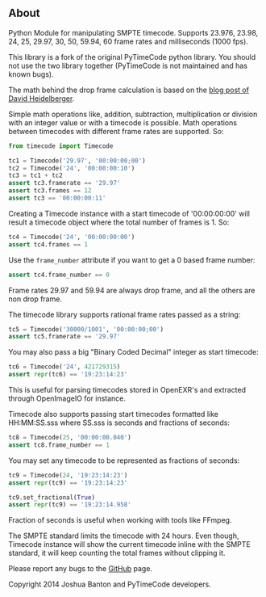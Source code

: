 About
-----

Python Module for manipulating SMPTE timecode. Supports 23.976, 23.98, 24, 25, 
29.97, 30, 50, 59.94, 60 frame rates and milliseconds (1000 fps).

This library is a fork of the original PyTimeCode python library. You should
not use the two library together (PyTimeCode is not maintained and has known
bugs).

The math behind the drop frame calculation is based on the
[blog post of David Heidelberger](http://www.davidheidelberger.com/blog/?p=29).

Simple math operations like, addition, subtraction, multiplication or division
with an integer value or with a timecode is possible. Math operations between
timecodes with different frame rates are supported. So:

```py
from timecode import Timecode

tc1 = Timecode('29.97', '00:00:00;00')
tc2 = Timecode('24', '00:00:00:10')
tc3 = tc1 + tc2
assert tc3.framerate == '29.97'
assert tc3.frames == 12
assert tc3 == '00:00:00:11'
```

Creating a Timecode instance with a start timecode of '00:00:00:00' will
result a timecode object where the total number of frames is 1. So:

```py
tc4 = Timecode('24', '00:00:00:00')
assert tc4.frames == 1
```

Use the `frame_number` attribute if you want to get a 0 based frame number:

```py
assert tc4.frame_number == 0
```

Frame rates 29.97 and 59.94 are always drop frame, and all the others are non
drop frame.

The timecode library supports rational frame rates passed as a string:

```py
tc5 = Timecode('30000/1001', '00:00:00;00')
assert tc5.framerate == '29.97'
```

You may also pass a big "Binary Coded Decimal" integer as start timecode:

```py
tc6 = Timecode('24', 421729315)
assert repr(tc6) == '19:23:14:23'
```

This is useful for parsing timecodes stored in OpenEXR's and extracted through
OpenImageIO for instance.

Timecode also supports passing start timecodes formatted like HH:MM:SS.sss where
SS.sss is seconds and fractions of seconds:

```py
tc8 = Timecode(25, '00:00:00.040')
assert tc8.frame_number == 1
```

You may set any timecode to be represented as fractions of seconds:

```py
tc9 = Timecode(24, '19:23:14:23')
assert repr(tc9) == '19:23:14:23'

tc9.set_fractional(True)
assert repr(tc9) == '19:23:14.958'
```

Fraction of seconds is useful when working with tools like FFmpeg.


The SMPTE standard limits the timecode with 24 hours. Even though, Timecode
instance will show the current timecode inline with the SMPTE standard, it will
keep counting the total frames without clipping it.

Please report any bugs to the [GitHub](https://github.com/eoyilmaz/timecode)
page.

Copyright 2014 Joshua Banton and PyTimeCode developers.
